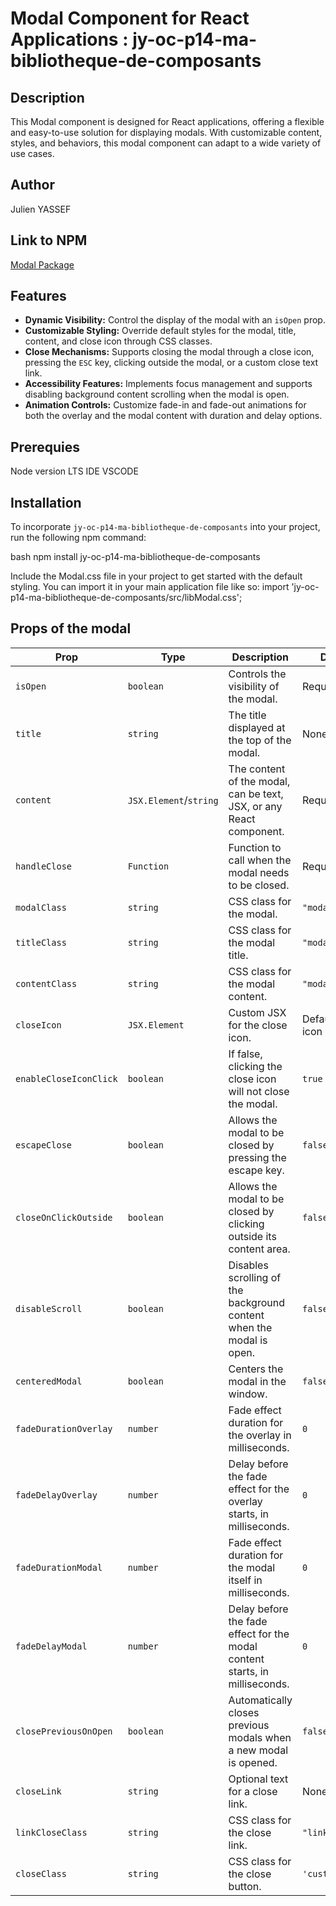 # Modal Component for React Applications : jy-oc-p14-ma-bibliotheque-de-composants

## Description

This Modal component is designed for React applications, offering a flexible and easy-to-use solution for displaying modals. With customizable content, styles, and behaviors, this modal component can adapt to a wide variety of use cases.

## Author

Julien YASSEF

## Link to NPM

[Modal Package](https://www.npmjs.com/package/jy-oc-p14-ma-bibliotheque-de-composants)

## Features

- **Dynamic Visibility:** Control the display of the modal with an `isOpen` prop.
- **Customizable Styling:** Override default styles for the modal, title, content, and close icon through CSS classes.
- **Close Mechanisms:** Supports closing the modal through a close icon, pressing the `ESC` key, clicking outside the modal, or a custom close text link.
- **Accessibility Features:** Implements focus management and supports disabling background content scrolling when the modal is open.
- **Animation Controls:** Customize fade-in and fade-out animations for both the overlay and the modal content with duration and delay options.

## Prerequies

Node version LTS
IDE VSCODE

## Installation

To incorporate `jy-oc-p14-ma-bibliotheque-de-composants` into your project, run the following npm command:

bash
npm install jy-oc-p14-ma-bibliotheque-de-composants


Include the Modal.css file in your project to get started with the default styling. You can import it in your main application file like so:
import 'jy-oc-p14-ma-bibliotheque-de-composants/src/libModal.css';


## Props of the modal

| Prop                  | Type                | Description                                                                   | Default            |
|-----------------------|---------------------|-------------------------------------------------------------------------------|--------------------|
| `isOpen`              | `boolean`           | Controls the visibility of the modal.                                         | Required           |
| `title`               | `string`            | The title displayed at the top of the modal.                                  | None               |
| `content`             | `JSX.Element`/`string`| The content of the modal, can be text, JSX, or any React component.           | Required           |
| `handleClose`         | `Function`          | Function to call when the modal needs to be closed.                           | Required           |
| `modalClass`          | `string`            | CSS class for the modal.                                                      | `"modal"`          |
| `titleClass`          | `string`            | CSS class for the modal title.                                                | `"modalTitle"`     |
| `contentClass`        | `string`            | CSS class for the modal content.                                              | `"modalContent"`   |
| `closeIcon`           | `JSX.Element`       | Custom JSX for the close icon.                                                | Default SVG icon   |
| `enableCloseIconClick`| `boolean`           | If false, clicking the close icon will not close the modal.                   | `true`             |
| `escapeClose`         | `boolean`           | Allows the modal to be closed by pressing the escape key.                     | `false`            |
| `closeOnClickOutside` | `boolean`           | Allows the modal to be closed by clicking outside its content area.           | `false`            |
| `disableScroll`       | `boolean`           | Disables scrolling of the background content when the modal is open.          | `false`            |
| `centeredModal`       | `boolean`           | Centers the modal in the window.                                              | `false`            |
| `fadeDurationOverlay` | `number`            | Fade effect duration for the overlay in milliseconds.                         | `0`                |
| `fadeDelayOverlay`    | `number`            | Delay before the fade effect for the overlay starts, in milliseconds.         | `0`                |
| `fadeDurationModal`   | `number`            | Fade effect duration for the modal itself in milliseconds.                    | `0`                |
| `fadeDelayModal`      | `number`            | Delay before the fade effect for the modal content starts, in milliseconds.   | `0`                |
| `closePreviousOnOpen` | `boolean`           | Automatically closes previous modals when a new modal is opened.               | `false`            |
| `closeLink`           | `string`            | Optional text for a close link.                                               | None               |
| `linkCloseClass`      | `string`            | CSS class for the close link.                                                 | `"linkClose"`      |
| `closeClass`          | `string`            | CSS class for the close button.                                               | `'customClose'`    |




